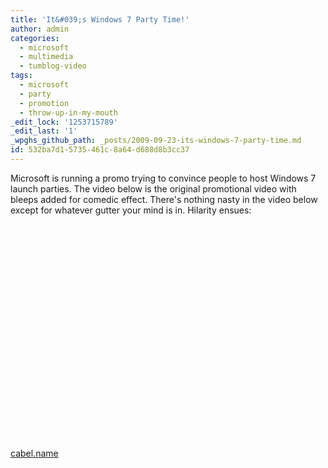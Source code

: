 ```yaml
---
title: 'It&#039;s Windows 7 Party Time!'
author: admin
categories:
  - microsoft
  - multimedia
  - tumblog-video
tags:
  - microsoft
  - party
  - promotion
  - throw-up-in-my-mouth
_edit_lock: '1253715789'
_edit_last: '1'
_wpghs_github_path: _posts/2009-09-23-its-windows-7-party-time.md
id: 532ba7d1-5735-461c-8a64-d688d8b3cc37
---
```

<p>Microsoft is running a promo trying to convince people to host Windows 7 launch parties.  The video below is the original promotional video with bleeps added for comedic effect.  There's nothing nasty in the video below except for whatever gutter your mind is in.  Hilarity ensues:</p>
<p><object width="425" height="344"><param name="movie" value="http://www.youtube.com/v/gyas7BrbUFY&rel=0&color1=0xb1b1b1&color2=0xcfcfcf&hl=en&feature=player_embedded&fs=1"></param><param name="allowFullScreen" value="true"></param><param name="allowScriptAccess" value="always"></param><embed src="http://www.youtube.com/v/gyas7BrbUFY&rel=0&color1=0xb1b1b1&color2=0xcfcfcf&hl=en&feature=player_embedded&fs=1" type="application/x-shockwave-flash" allowfullscreen="true" allowScriptAccess="always" width="425" height="344"></embed></object></p>
<p><a href="http://www.youtube.com/watch?v=1cX4t5-YpHQ>Original video</a></p>
<p>I'm not sure who Microsoft thinks they are reaching with a video like this?</p>
<p><em>Via <a href="http://www.cabel.name/2009/09/windows-7-party.html">cabel.name</a></em></p>
